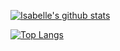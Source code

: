[![Isabelle's github stats](https://github-readme-stats.vercel.app/api?username=misabellerv)](https://github.com/misabellerv)

[![Top Langs](https://github-readme-stats.vercel.app/api/top-langs/?username=deepajarout&layout=compact)](https://github.com/deepajarout)

